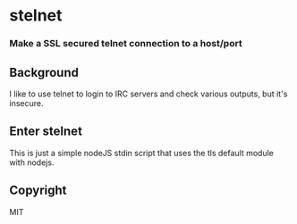 # stelnet
### Make a SSL secured telnet connection to a host/port

## Background
I like to use telnet to login to IRC servers and check various outputs, but it's insecure.

## Enter stelnet
This is just a simple nodeJS stdin script that uses the tls default module with nodejs.

## Copyright

MIT


